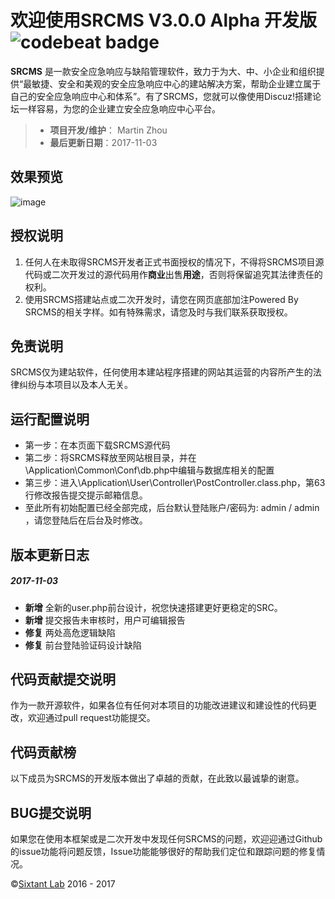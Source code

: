 # 欢迎使用SRCMS V3.0.0 Alpha 开发版 ![codebeat badge](https://codebeat.co/badges/67e58b6d-bc89-4f22-ba8f-7668a9c15c5a)

**SRCMS** 是一款安全应急响应与缺陷管理软件，致力于为大、中、小企业和组织提供“最敏捷、安全和美观的安全应急响应中心的建站解决方案，帮助企业建立属于自己的安全应急响应中心和体系”。有了SRCMS，您就可以像使用Discuz!搭建论坛一样容易，为您的企业建立安全应急响应中心平台。

> * **项目开发/维护**： Martin Zhou
> * **最后更新日期**：2017-11-03

## 效果预览
![image](https://s1.ax2x.com/2017/11/03/BIFzR.png)

## 授权说明
1. 任何人在未取得SRCMS开发者正式书面授权的情况下，不得将SRCMS项目源代码或二次开发过的源代码用作**商业**出售**用途**，否则将保留追究其法律责任的权利。 
2. 使用SRCMS搭建站点或二次开发时，请您在网页底部加注Powered By SRCMS的相关字样。如有特殊需求，请您及时与我们联系获取授权。


## 免责说明
SRCMS仅为建站软件，任何使用本建站程序搭建的网站其运营的内容所产生的法律纠纷与本项目以及本人无关。


## 运行配置说明
* 第一步：在本页面下载SRCMS源代码
* 第二步：将SRCMS释放至网站根目录，并在\Application\Common\Conf\db.php中编辑与数据库相关的配置
* 第三步：进入\Application\User\Controller\PostController.class.php，第63行修改报告提交提示邮箱信息。
* 至此所有初始配置已经全部完成，后台默认登陆账户/密码为: admin / admin ，请您登陆后在后台及时修改。


## 版本更新日志

##### 2017-11-03
* **新增** 全新的user.php前台设计，祝您快速搭建更好更稳定的SRC。
* **新增** 提交报告未审核时，用户可编辑报告
* **修复** 两处高危逻辑缺陷
* **修复** 前台登陆验证码设计缺陷


## 代码贡献提交说明
作为一款开源软件，如果各位有任何对本项目的功能改进建议和建设性的代码更改，欢迎通过pull request功能提交。


## 代码贡献榜
以下成员为SRCMS的开发版本做出了卓越的贡献，在此致以最诚挚的谢意。


## BUG提交说明
如果您在使用本框架或是二次开发中发现任何SRCMS的问题，欢迎迎通过Github的issue功能将问题反馈，Issue功能能够很好的帮助我们定位和跟踪问题的修复情况。 


&copy;<a href="https://github.com/sixtant" target="_blank">Sixtant Lab</a> 2016 - 2017

